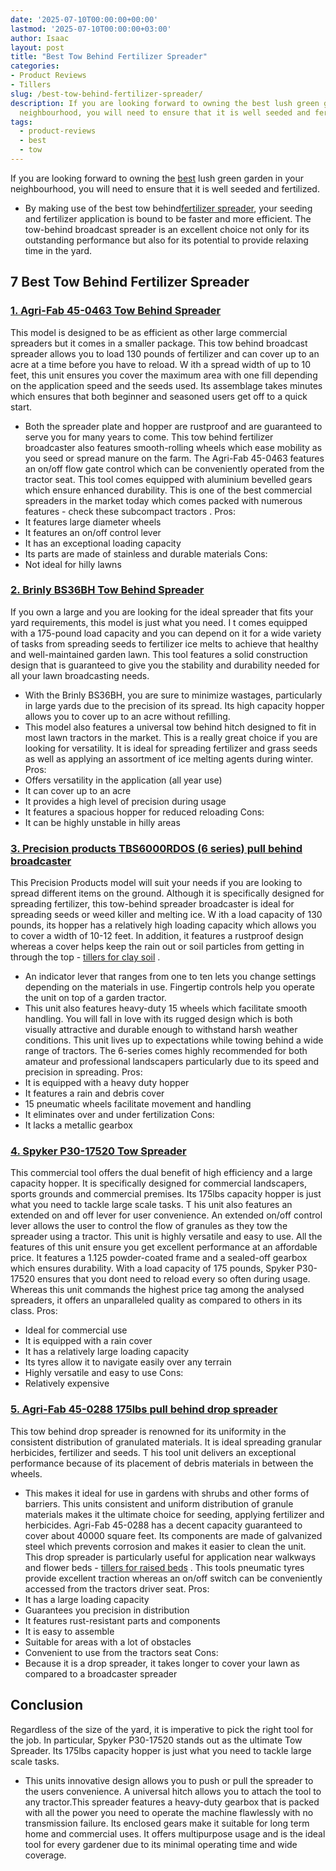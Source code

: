 ```yaml
---
date: '2025-07-10T00:00:00+00:00'
lastmod: '2025-07-10T00:00:00+03:00'
author: Isaac
layout: post
title: "Best Tow Behind Fertilizer Spreader"
categories:
- Product Reviews
- Tillers
slug: /best-tow-behind-fertilizer-spreader/
description: If you are looking forward to owning the best lush green garden in your
  neighbourhood, you will need to ensure that it is well seeded and fertilized.
tags: 
  - product-reviews
  - best
  - tow
---
```

If you are looking forward to owning the [best](/posts/best-chipmunk-repellents/) lush green garden in your neighbourhood, you will need to ensure that it is well seeded and fertilized.
- By making use of the best tow behind[fertilizer spreader](http://ijirst.org/Article.php?manuscript=IJIRSTV3I11107), your seeding and fertilizer application is bound to be faster and more efficient.
The tow-behind broadcast spreader is an excellent choice not only for its outstanding performance but also for its potential to provide relaxing time in the yard.
## 7 Best Tow Behind Fertilizer Spreader
### [1. Agri-Fab 45-0463 Tow Behind Spreader](https://www.amazon.com/dp/B002U0KDHI/?tag=p-policy-20)
This model is designed to be as efficient as other large commercial spreaders but it comes in a smaller package. This tow behind broadcast spreader allows you to load 130 pounds of fertilizer and can cover up to an acre at a time before you have to reload.
W
ith a spread width of up to 10 feet, this unit ensures you cover the maximum area with one fill depending on the application speed and the seeds used. Its assemblage takes minutes which ensures that both beginner and seasoned users get off to a quick start.
- Both the spreader plate and hopper are rustproof and are guaranteed to serve you for many years to come. This tow behind fertilizer broadcaster also features smooth-rolling wheels which ease mobility as you seed or spread manure on the farm.
The Agri-Fab 45-0463 features an on/off flow gate control which can be conveniently operated from the tractor seat. This tool comes equipped with aluminium bevelled gears which ensure enhanced durability.
This is one of the best commercial spreaders in the market today which comes packed with numerous features -
check these subcompact tractors
.
Pros:
- It features large diameter wheels
- It features an on/off control lever
- It has an exceptional loading capacity
- Its parts are made of stainless and durable materials
Cons:
- Not ideal for hilly lawns
### [2. Brinly BS36BH Tow Behind Spreader](https://www.amazon.com/dp/B002U0KDHI/?tag=p-policy-20)
If you own a large and you are looking for the ideal spreader that fits your yard requirements, this model is just what you need.
I
t comes equipped with a 175-pound load capacity and you can depend on it for a wide variety of tasks from spreading seeds to fertilizer ice melts to achieve that healthy and well-maintained garden lawn.
This tool features a solid construction design that is guaranteed to give you the stability and durability needed for all your lawn broadcasting needs.
- With the Brinly BS36BH, you are sure to minimize wastages, particularly in large yards due to the precision of its spread. Its high capacity hopper allows you to cover up to an acre without refilling.
- This model also features a universal tow behind hitch designed to fit in most lawn tractors in the market. This is a really great choice if you are looking for versatility.
It is ideal for spreading fertilizer and grass seeds as well as applying an assortment of ice melting agents during winter.
Pros:
- Offers versatility in the application (all year use)
- It can cover up to an acre
- It provides a high level of precision during usage
- It features a spacious hopper for reduced reloading
Cons:
- It can be highly unstable in hilly areas
### [3. Precision products TBS6000RDOS (6 series) pull behind broadcaster](https://www.amazon.com/dp/B000PSUS0Y/?tag=p-policy-20)
This Precision Products model will suit your needs if you are looking to spread different items on the ground. Although it is specifically designed for spreading fertilizer, this tow-behind spreader broadcaster is ideal for spreading seeds or weed killer and melting ice.
W
ith a load capacity of 130 pounds, its hopper has a relatively high loading capacity which allows you to cover a width of 10-12 feet.
In addition, it features a rustproof design whereas a cover helps keep the rain out or soil particles from getting in through the top -
[tillers for clay soil](https://pestpolicy.com/best-electric-tiller-for-clay-soil/)
.
- An indicator lever that ranges from one to ten lets you change settings depending on the materials in use. Fingertip controls help you operate the unit on top of a garden tractor.
- This unit also features heavy-duty 15 wheels which facilitate smooth handling. You will fall in love with its rugged design which is both visually attractive and durable enough to withstand harsh weather conditions.
This unit lives up to expectations while towing behind a wide range of tractors. The 6-series comes highly recommended for both amateur and professional landscapers particularly due to its speed and precision in spreading.
Pros:
- It is equipped with a heavy duty hopper
- It features a rain and debris cover
- 15 pneumatic wheels facilitate movement and handling
- It eliminates over and under fertilization
Cons:
- It lacks a metallic gearbox
### [4. Spyker P30-17520 Tow Spreader](https://www.amazon.com/dp/B004APFT16/?tag=p-policy-20)
This commercial tool offers the dual benefit of high efficiency and a large capacity hopper. It is specifically designed for commercial landscapers, sports grounds and commercial premises. Its 175lbs capacity hopper is just what you need to tackle large scale tasks.
T
his unit also features an extended on and off lever for user convenience. An extended on/off control lever allows the user to control the flow of granules as they tow the spreader using a tractor.
This unit is highly versatile and easy to use. All the features of this unit ensure you get excellent performance at an affordable price. It features a 1.125 powder-coated frame and a sealed-off gearbox which ensures durability.
With a load capacity of 175 pounds, Spyker P30-17520 ensures that you dont need to reload every so often during usage. Whereas this unit commands the highest price tag among the analysed spreaders, it offers an unparalleled quality as compared to others in its class.
Pros:
- Ideal for commercial use
- It is equipped with a rain cover
- It has a relatively large loading capacity
- Its tyres allow it to navigate easily over any terrain
- Highly versatile and easy to use
Cons:
- Relatively expensive
### [5. Agri-Fab 45-0288 175lbs pull behind drop spreader](https://www.amazon.com/dp/B000KL1L6Q/?tag=p-policy-20)
This tow behind drop spreader is renowned for its uniformity in the consistent distribution of granulated materials. It is ideal spreading granular herbicides, fertilizer and seeds.
T
his tool unit delivers an exceptional performance because of its placement of debris materials in between the wheels.
- This makes it ideal for use in gardens with shrubs and other forms of barriers. This units consistent and uniform distribution of granule materials makes it the ultimate choice for seeding, applying fertilizer and herbicides.
Agri-Fab 45-0288 has a decent capacity guaranteed to cover about 40000 square feet. Its components are made of galvanized steel which prevents corrosion and makes it easier to clean the unit.
This drop spreader is particularly useful for application near walkways and flower beds -
[tillers for raised beds](https://pestpolicy.com/best-tiller-for-raised-beds/)
. This tools pneumatic tyres provide excellent traction whereas an on/off switch can be conveniently accessed from the tractors driver seat.
Pros:
- It has a large loading capacity
- Guarantees you precision in distribution
- It features rust-resistant parts and components
- It is easy to assemble
- Suitable for areas with a lot of obstacles
- Convenient to use from the tractors seat
Cons:
- Because it is a drop spreader, it takes longer to cover your lawn as compared to a broadcaster spreader
## Conclusion
Regardless of the size of the yard, it is imperative to pick the right tool for the job.
In particular, Spyker P30-17520 stands out as the ultimate Tow Spreader. Its 175lbs capacity hopper is just what you need to tackle large scale tasks.
- This units innovative design allows you to push or pull the spreader to the users convenience. A universal hitch allows you to attach the tool to any tractor.This spreader features a heavy-duty gearbox that is packed with all the power you need to operate the machine flawlessly with no transmission failure.
Its enclosed gears make it suitable for long term home and commercial uses. It offers multipurpose usage and is the ideal tool for every gardener due to its minimal operating time and wide coverage.
